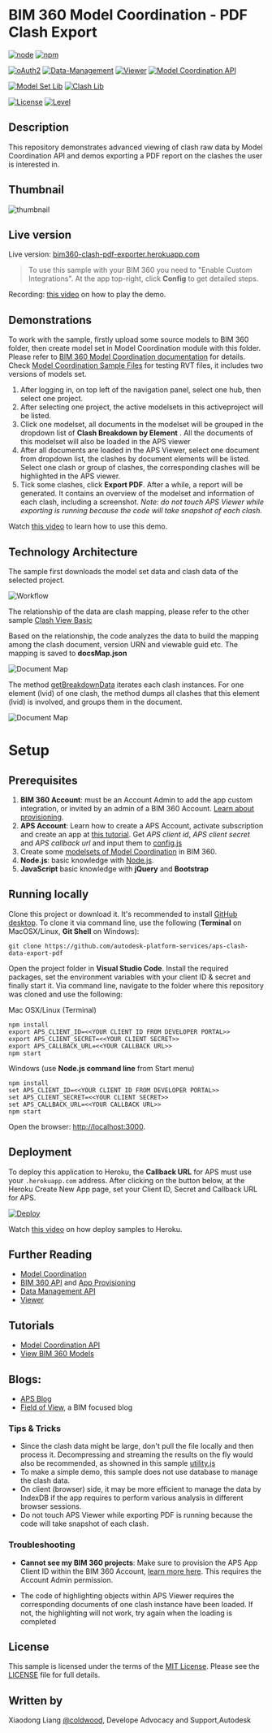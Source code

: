 # BIM 360 Model Coordination - PDF Clash Export

[![node](https://img.shields.io/badge/nodejs-v10+-yellow.svg)](https://nodejs.org)
[![npm](https://img.shields.io/badge/npm-v6+-yellow.svg)](https://www.npmjs.com/)

[![oAuth2](https://img.shields.io/badge/oAuth2-v1-green.svg)](https://forge.autodesk.com/en/docs/oauth/v2/overview/)
[![Data-Management](https://img.shields.io/badge/Data%20Management-v1-green.svg)](https://forge.autodesk.com/en/docs/data/v2/developers_guide/overview/)
[![Viewer](https://img.shields.io/badge/Viewer-v7.25-green.svg)](https://forge.autodesk.com/en/docs/viewer/v7/developers_guide/overview/)
[![Model Coordination API](https://img.shields.io/badge/BIM%20360-v1-green.svg)](https://forge.autodesk.com/en/docs/bim360/v1/overview/introduction/) 

[![Model Set Lib](https://img.shields.io/badge/BIM%20360%20Model%20Set-3.0.65-orange)](https://www.npmjs.com/package/forge-bim360-modelcoordination-modelset)
[![Clash Lib](https://img.shields.io/badge/BIM%20360%20Clash-3.3.27-orange)](https://www.npmjs.com/package/forge-bim360-modelcoordination-clash)

[![License](http://img.shields.io/:license-MIT-red.svg)](http://opensource.org/licenses/MIT)
[![Level](https://img.shields.io/badge/Level-Intermediate-blue.svg)](http://developer.autodesk.com/)


## Description
This repository demonstrates advanced viewing of clash raw data by Model Coordination API and demos exporting a PDF report on the clashes the user is interested in. 
 
## Thumbnail

![thumbnail](/help/main.png)

## Live version

Live version: [bim360-clash-pdf-exporter.herokuapp.com](https://bim360-clash-pdf-exporter.herokuapp.com)

> To use this sample with your BIM 360 you need to "Enable Custom Integrations". At the app top-right, click **Config** to get detailed steps.

Recording: [this video](https://youtu.be/eb-yXJ9LjIw) on how to play the demo. 

## Demonstrations

To work with the sample, firstly upload some source models to BIM 360 folder, then create model set in Model Coordination module with this folder. Please refer to [BIM 360 Model Coordination documentation](http://help.autodesk.com/view/BIM360D/ENU/?guid=GUID-38CC3A1C-92FF-4682-847F-9CFAFCC4CCCE) for details. Check [Model Coordination Sample Files](https://github.com/xiaodongliang/Demo-Test-Sample-Files/tree/master/Model%20Coordination%20API) for testing RVT files, it includes two versions of models set.

1. After logging in, on top left of the navigation panel, select one hub, then select one project. 
2. After selecting one project, the active modelsets in this activeproject will be listed.
3. Click one modelset, all documents in the modelset will be grouped in the dropdown list of **Clash Breakdown by Element** . All the documents of this modelset will also be loaded in the APS viewer
4. After all documents are loaded in the APS Viewer, select one document from dropdown list, the clashes by document elements will be listed. Select one clash or group of clashes, the corresponding clashes will be highlighted in the APS viewer. 
5. Tick some clashes, click **Export PDF**. After a while, a report will be generated. It contains an overview of the modelset and information of each clash, including a screenshot. 
*Note: do not touch APS Viewer while exporting is running because the code will take snapshot of each clash.*
 
Watch [this video](https://youtu.be/eb-yXJ9LjIw) to learn how to use this demo.

## Technology Architecture

The sample first downloads the model set data and clash data of the selected project. 

![Workflow](/help/workflow.png)

The relationship of the data are clash mapping, please refer to the other sample [Clash View Basic](https://github.com/autodesk-platform-services/aps-clash-data-view) 

Based on the relationship, the code analyzes the data to build the mapping among the clash document, version URN and viewable guid etc. The mapping is saved to **docsMap.json**

![Document Map](/help/docmap.png)

The method [getBreakdownData](./server/analyze.js) iterates each clash instances. For one element (lvid) of one clash, the method dumps all clashes that this element (lvid) is involved, and groups them in the document.

![Document Map](/help/breakdown.png)

# Setup

## Prerequisites

1. **BIM 360 Account**: must be an Account Admin to add the app custom integration, or invited by an admin of a BIM 360 Account. [Learn about provisioning](https://forge.autodesk.com/blog/bim-360-docs-provisioning-forge-apps). 
2. **APS Account**: Learn how to create a APS Account, activate subscription and create an app at [this tutorial](http://aps.autodesk.com/tutorials/#/account/). Get _APS client id_, _APS client secret_ and _APS callback url_ and input them to [config.js](./server/config.js)
3. Create some [modelsets of Model Coordination](https://knowledge.autodesk.com/support/bim-360/learn-explore/caas/CloudHelp/cloudhelp/ENU/BIM360D-Model-Coordination/files/GUID-38CC3A1C-92FF-4682-847F-9CFAFCC4CCCE-html.html) in BIM 360. 
4. **Node.js**: basic knowledge with [Node.js](https://nodejs.org/en/).
5. **JavaScript** basic knowledge with **jQuery** and **Bootstrap**

## Running locally
Clone this project or download it. It's recommended to install [GitHub desktop](https://desktop.github.com/). To clone it via command line, use the following (**Terminal** on MacOSX/Linux, **Git Shell** on Windows):

    git clone https://github.com/autodesk-platform-services/aps-clash-data-export-pdf

Open the project folder in **Visual Studio Code**. Install the required packages, set the environment variables with your client ID & secret and finally start it. Via command line, navigate to the folder where this repository was cloned and use the following:

Mac OSX/Linux (Terminal)

    npm install
    export APS_CLIENT_ID=<<YOUR CLIENT ID FROM DEVELOPER PORTAL>>
    export APS_CLIENT_SECRET=<<YOUR CLIENT SECRET>>
    export APS_CALLBACK_URL=<<YOUR CALLBACK URL>>
    npm start

Windows (use **Node.js command line** from Start menu)

    npm install
    set APS_CLIENT_ID=<<YOUR CLIENT ID FROM DEVELOPER PORTAL>>
    set APS_CLIENT_SECRET=<<YOUR CLIENT SECRET>>
    set APS_CALLBACK_URL=<<YOUR CALLBACK URL>>
    npm start

Open the browser: [http://localhost:3000](http://localhost:3000).

## Deployment

To deploy this application to Heroku, the **Callback URL** for APS must use your `.herokuapp.com` address. After clicking on the button below, at the Heroku Create New App page, set your Client ID, Secret and Callback URL for APS.

[![Deploy](https://www.herokucdn.com/deploy/button.svg)](https://heroku.com/deploy)

Watch [this video](https://www.youtube.com/watch?v=Oqa9O20Gj0c) on how deploy samples to Heroku.
 

## Further Reading
- [Model Coordination](https://forge.autodesk.com/en/docs/bim360/v1/overview/field-guide/model-coordination/)
- [BIM 360 API](https://forge.autodesk.com/en/docs/bim360/v1/overview/) and [App Provisioning](https://forge.autodesk.com/blog/bim-360-docs-provisioning-forge-apps)
- [Data Management API](https://forge.autodesk.com/en/docs/data/v2/overview/)
- [Viewer](https://forge.autodesk.com/en/docs/viewer/v7)

## Tutorials
- [Model Coordination API](https://forge.autodesk.com/en/docs/bim360/v1/tutorials/model-coordination)
- [View BIM 360 Models](http://learnforge.autodesk.io/#/tutorials/viewhubmodels)

## Blogs:

- [APS Blog](https://forge.autodesk.com/categories/bim-360-api)
- [Field of View](https://fieldofviewblog.wordpress.com/), a BIM focused blog

### Tips & Tricks

-  Since the clash data might be large, don't pull the file locally and then process it. Decompressing and streaming the results on the fly would also be recommended, as showned in this sample [utility.js](./server/utility.js) 
- To make a simple demo, this sample does not use database to manage the clash data. 
- On client (browser) side, it may be more efficient to manage the data by IndexDB if the app requires to perform various analysis in different browser sessions.
- Do not touch APS Viewer while exporting PDF is running because the code will take snapshot of each clash.


### Troubleshooting

-  **Cannot see my BIM 360 projects**: Make sure to provision the APS App Client ID within the BIM 360 Account, [learn more here](https://forge.autodesk.com/blog/bim-360-docs-provisioning-forge-apps). This requires the Account Admin permission.

- The code of highlighting objects within APS Viewer requires the corresponding documents of one clash instance have been loaded. If not, the highlighting will not work, try again when the loading is completed
 
## License

This sample is licensed under the terms of the [MIT License](http://opensource.org/licenses/MIT). Please see the [LICENSE](LICENSE) file for full details.

## Written by

Xiaodong Liang [@coldwood](https://twitter.com/coldwood),  Develope Advocacy and Support,Autodesk